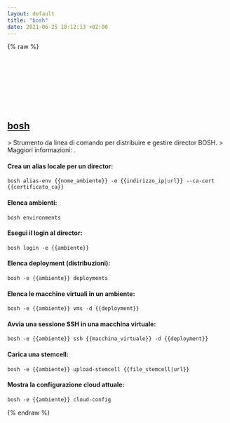 ```yaml
---
layout: default
title: "bosh"
date: 2021-06-25 18:12:13 +02:00
---
```

{% raw %}
<h2 id="bosh">
  <a href="/it/common/bosh.html">bosh</a> <a href="#bosh"><svg class="icon">
    <use href="/assets/images/unicode_sprite.svg#link" />
  </svg></a>
</h2>
> Strumento da linea di comando per distribuire e gestire director BOSH.
> Maggiori informazioni: <https://bosh.io/docs/cli-v2/>.

#### Crea un alias locale per un director:
```shell
bosh alias-env {{nome_ambiente}} -e {{indirizzo_ip|url}} --ca-cert {{certificato_ca}}
```
#### Elenca ambienti:
```shell
bosh environments
```
#### Esegui il login al director:
```shell
bosh login -e {{ambiente}} 
```
#### Elenca deployment (distribuzioni):
```shell
bosh -e {{ambiente}} deployments
```
#### Elenca le macchine virtuali in un ambiente:
```shell
bosh -e {{ambiente}} vms -d {{deployment}}
```
#### Avvia una sessione SSH in una macchina virtuale:
```shell
bosh -e {{ambiente}} ssh {{macchina_virtuale}} -d {{deployment}}
```
#### Carica una stemcell:
```shell
bosh -e {{ambiente}} upload-stemcell {{file_stemcell|url}}
```
#### Mostra la configurazione cloud attuale:
```shell
bosh -e {{ambiente}} cloud-config
```
{% endraw %}